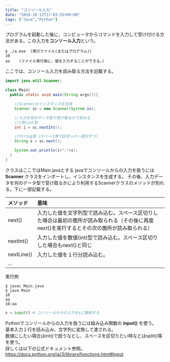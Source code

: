 ```yaml
---
title: "コンソール入力"
date: "2019-10-12T17:03:35+09:00"
tags: ["Java","Python"]
---
```


プログラムを起動した後に、コンピュータからコマンドを入力して受け付ける方法がある。この入力を**コンソール入力**という。
```
$ ./a.exe  (実行ファイル(またはプログラム))
10
aa    (ファイル実行後に、値を入力することができる。)
```
ここでは、コンソール入力を読み取る方法を記載する。

<div class="note_content_by_programming_language" id="note_content_Java">

```java
import java.util.Scanner;

class Main{
  public static void main(String args[]){

    //Scannerのインスタンスを生成
    Scanner sc = new Scanner(System.in);

    //入力を何のデータ型で受け取るかで別れる
    //(例)int型
    int i = sc.nextInt();

    //String型（スペース等で区切った一部分ずつ）
    String s = sc.next();

    System.out.println(i+":"+s);
  }
}
```

クラスはここではMain.javaとする
javaでコンソールからの入力を扱うには **Scanner** クラスをインポートし、インスタンスを生成する。
その後、入力データを何のデータ型で受け取るかにより利用するScannerクラスのメソッドが別れる。下に一部記載する。

|メソッド|意味|
|:---|:---|
|next()|入力した値を文字列型で読み込む。スペース区切りした場合は最初の箇所が読み取られる（その後に再度next()を実行するとその次の箇所が読み取られる）|
|nextInt()|入力した値を数値(int)型で読み込む。スペース区切りした場合もnext()と同じ|
|nextLine()|入力した値を１行分読み込む。|
|...||

実行例

```
$ javac Main.java 
$ java Main
10
aa
10:aa
```

</div>
<div class="note_content_by_programming_language" id="note_content_Python">

```python
s = input() # コンソールからの入力をsに格納する
```

Pythonでコンソールからの入力を扱うには組み込み関数の **input()** を使う。<br>
基本入力１行を読み込み、文字列に変換して渡される。<br>
数値にしたい場合はint()で囲うなどし、スペースを区切りたい時などはsplit()等を使う。<br>
詳しくは以下の公式ドキュメント参照。<br>
https://docs.python.org/ja/3/library/functions.html#input

</div>
